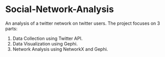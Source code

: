 # Social-Network-Analysis

An analysis of a twitter network on twitter users. The project focuses on 3 parts:

1. Data Collection using Twitter API.
2. Data Visualization using Gephi.
3. Network Analysis using NetworkX and Gephi.
